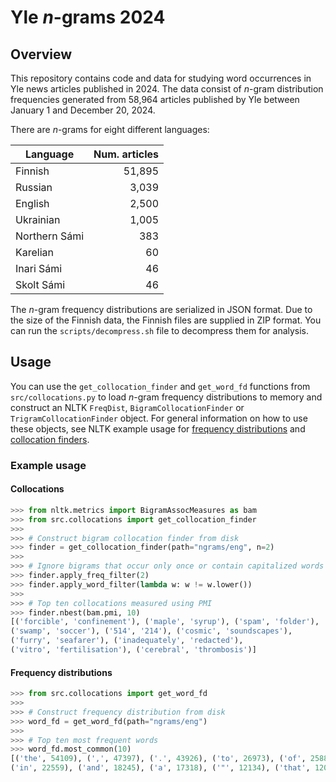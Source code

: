 # Yle *n*-grams 2024

## Overview

This repository contains code and data for studying word occurrences in Yle
news articles published in 2024. The data consist of *n*-gram distribution
frequencies generated from 58,964 articles published by Yle between January 1
and December 20, 2024.

There are *n*-grams for eight different languages:

| Language      | Num. articles |
|---------------|--------------:|
| Finnish       | 51,895        |
| Russian       | 3,039         |
| English       | 2,500         |
| Ukrainian     | 1,005         |
| Northern Sámi | 383           |
| Karelian      | 60            |
| Inari Sámi    | 46            |
| Skolt Sámi    | 46            |

The *n*-gram frequency distributions are serialized in JSON format. Due to the
size of the Finnish data, the Finnish files are supplied in ZIP format. You
can run the `scripts/decompress.sh` file to decompress them for analysis.

## Usage

You can use the `get_collocation_finder` and `get_word_fd` functions from
`src/collocations.py` to load *n*-gram frequency distributions to memory and
construct an NLTK `FreqDist`, `BigramCollocationFinder` or
`TrigramCollocationFinder` object. For general information on how to use these
objects, see NLTK example usage for
[frequency distributions](https://www.nltk.org/howto/probability.html#freqdist)
and
[collocation finders](https://www.nltk.org/howto/collocations.html#collocations).

### Example usage

#### Collocations

```python
>>> from nltk.metrics import BigramAssocMeasures as bam
>>> from src.collocations import get_collocation_finder
>>>
>>> # Construct bigram collocation finder from disk
>>> finder = get_collocation_finder(path="ngrams/eng", n=2)
>>>
>>> # Ignore bigrams that occur only once or contain capitalized words
>>> finder.apply_freq_filter(2)
>>> finder.apply_word_filter(lambda w: w != w.lower())
>>>
>>> # Top ten collocations measured using PMI
>>> finder.nbest(bam.pmi, 10)
[('forcible', 'confinement'), ('maple', 'syrup'), ('spam', 'folder'),
('swamp', 'soccer'), ('514', '214'), ('cosmic', 'soundscapes'),
('furry', 'seafarer'), ('inadequately', 'redacted'),
('vitro', 'fertilisation'), ('cerebral', 'thrombosis')]
```

#### Frequency distributions

```python
>>> from src.collocations import get_word_fd
>>>
>>> # Construct frequency distribution from disk
>>> word_fd = get_word_fd(path="ngrams/eng")
>>>
>>> # Top ten most frequent words
>>> word_fd.most_common(10)
[('the', 54109), (',', 47397), ('.', 43926), ('to', 26973), ('of', 25880),
('in', 22559), ('and', 18245), ('a', 17318), ('"', 12134), ('that', 12052)]
```
